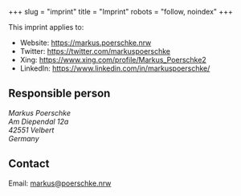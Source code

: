 +++
slug = "imprint"
title = "Imprint"
robots = "follow, noindex"
+++

This imprint applies to:

* Website: https://markus.poerschke.nrw
* Twitter: https://twitter.com/markuspoerschke
* Xing: https://www.xing.com/profile/Markus_Poerschke2
* LinkedIn: https://www.linkedin.com/in/markuspoerschke/

## Responsible person

<address>
    Markus Poerschke<br>
    Am Diependal 12a<br>
    42551 Velbert<br>
    Germany
</address>

## Contact

Email: markus@poerschke.nrw
